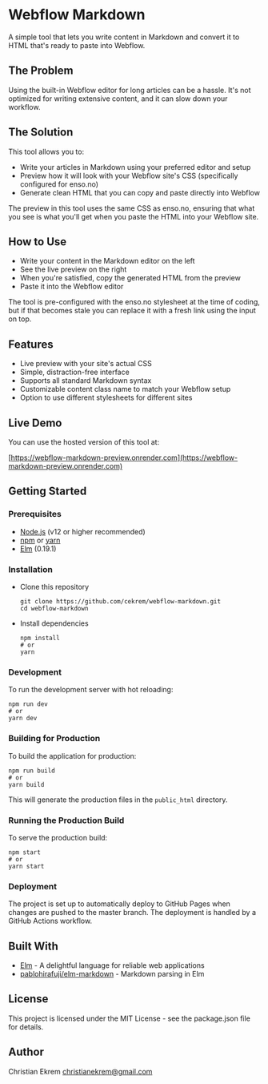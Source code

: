 # Webflow Markdown

A simple tool that lets you write content in Markdown and convert it to HTML that's ready to paste into Webflow.

## The Problem

Using the built-in Webflow editor for long articles can be a hassle. It's not optimized for writing extensive content, and it can slow down your workflow.

## The Solution

This tool allows you to:

- Write your articles in Markdown using your preferred editor and setup
- Preview how it will look with your Webflow site's CSS (specifically configured for enso.no)
- Generate clean HTML that you can copy and paste directly into Webflow

The preview in this tool uses the same CSS as enso.no, ensuring that what you see is what you'll get when you paste the HTML into your Webflow site.

## How to Use

- Write your content in the Markdown editor on the left
- See the live preview on the right
- When you're satisfied, copy the generated HTML from the preview
- Paste it into the Webflow editor

The tool is pre-configured with the enso.no stylesheet at the time of coding, but if that becomes stale you can replace it with a fresh link using the input on top.

## Features

- Live preview with your site's actual CSS
- Simple, distraction-free interface
- Supports all standard Markdown syntax
- Customizable content class name to match your Webflow setup
- Option to use different stylesheets for different sites

## Live Demo

You can use the hosted version of this tool at:

[https://webflow-markdown-preview.onrender.com](https://webflow-markdown-preview.onrender.com)

## Getting Started

### Prerequisites

- [Node.js](https://nodejs.org/) (v12 or higher recommended)
- [npm](https://www.npmjs.com/) or [yarn](https://yarnpkg.com/)
- [Elm](https://guide.elm-lang.org/install/elm.html) (0.19.1)

### Installation

- Clone this repository

  ```
  git clone https://github.com/cekrem/webflow-markdown.git
  cd webflow-markdown
  ```

- Install dependencies
  ```
  npm install
  # or
  yarn
  ```

### Development

To run the development server with hot reloading:

```
npm run dev
# or
yarn dev
```

### Building for Production

To build the application for production:

```
npm run build
# or
yarn build
```

This will generate the production files in the `public_html` directory.

### Running the Production Build

To serve the production build:

```
npm start
# or
yarn start
```

### Deployment

The project is set up to automatically deploy to GitHub Pages when changes are pushed to the master branch. The deployment is handled by a GitHub Actions workflow.

## Built With

- [Elm](https://elm-lang.org/) - A delightful language for reliable web applications
- [pablohirafuji/elm-markdown](https://package.elm-lang.org/packages/pablohirafuji/elm-markdown/latest/) - Markdown parsing in Elm

## License

This project is licensed under the MIT License - see the package.json file for details.

## Author

Christian Ekrem <christianekrem@gmail.com>
